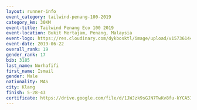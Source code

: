 ```yaml
--- 
layout: runner-info 
event_category: tailwind-penang-100-2019 
category_km: 30KM 
event-title: Tailwind Penang Eco 100 2019 
event-location: Bukit Mertajam, Penang, Malaysia 
event-logo: https://res.cloudinary.com/dykbosktl/image/upload/v1573614442/Logo/Logo_gqlzi3.jpg 
event-date: 2019-06-22 
overall_rank: 19
gender_rank: 17
bib: 3185
last_name: Norhafifi
first_name: Ismail
gender: Male
nationality: MAS
city: Klang
finish: 5-28-43
certificate: https://drive.google.com/file/d/1JWJzk9sGJN7TwKv8fu-kYCA5IB2RxPaj/view?usp=sharing
--- 
```

